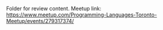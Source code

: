 Folder for review content. Meetup link: https://www.meetup.com/Programming-Languages-Toronto-Meetup/events/279317374/

